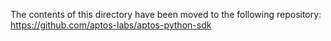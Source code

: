 The contents of this directory have been moved to the following repository: https://github.com/aptos-labs/aptos-python-sdk
